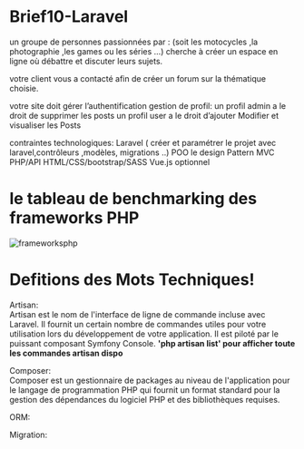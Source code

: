 # Brief10-Laravel

un  groupe de personnes passionnées par  : (soit les motocycles ,la photographie ,les games ou les séries …) cherche à créer un espace en ligne où débattre et discuter leurs sujets.

votre client vous a contacté afin de créer un forum sur la thématique choisie.

votre site doit gérer 
l’authentification
gestion de profil:
    un profil admin a le droit de supprimer les posts
    un profil user a le droit d’ajouter Modifier et visualiser les Posts


contraintes technologiques:
Laravel ( créer et paramétrer le projet avec laravel,contrôleurs ,modèles, migrations ..)
POO
le design Pattern MVC
PHP/API
HTML/CSS/bootstrap/SASS
Vue.js optionnel

# le tableau de benchmarking des frameworks PHP

![frameworksphp](https://user-images.githubusercontent.com/57509402/124738239-a1165c00-df10-11eb-807b-b18648bae7b5.PNG)

# Defitions des Mots Techniques!

Artisan: <br> Artisan est le nom de l'interface de ligne de commande incluse avec Laravel. Il fournit un certain nombre de commandes utiles pour votre utilisation lors du développement de votre application. Il est piloté par le puissant composant Symfony Console. <strong> 'php artisan list' pour afficher toute les commandes artisan dispo </strong>

Composer: <br> Composer est un gestionnaire de packages au niveau de l'application pour le langage de programmation PHP qui fournit un format standard pour la gestion des dépendances du logiciel PHP et des bibliothèques requises.

ORM: <br>

Migration: <br>
